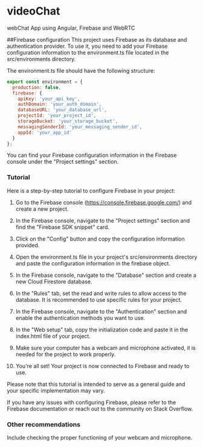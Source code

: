 # videoChat
webChat App using Angular, Firebase and WebRTC

##Firebase configuration
This project uses Firebase as its database and authentication provider. To use it, you need to add your Firebase configuration information to the environment.ts file located in the src/environments directory.

The environment.ts file should have the following structure:
```javascript
export const environment = {
  production: false,
  firebase: {
    apiKey: 'your_api_key',
    authDomain: 'your_auth_domain',
    databaseURL: 'your_database_url',
    projectId: 'your_project_id',
    storageBucket: 'your_storage_bucket',
    messagingSenderId: 'your_messaging_sender_id',
    appId: 'your_app_id'
  }
};
```
You can find your Firebase configuration information in the Firebase console under the "Project settings" section.

### Tutorial
Here is a step-by-step tutorial to configure Firebase in your project:

1. Go to the Firebase console (https://console.firebase.google.com/) and create a new project.

2. In the Firebase console, navigate to the "Project settings" section and find the "Firebase SDK snippet" card.

3. Click on the "Config" button and copy the configuration information provided.

4. Open the environment.ts file in your project's src/environments directory and paste the configuration information in the firebase object.

5. In the Firebase console, navigate to the "Database" section and create a new Cloud Firestore database.

6. In the "Rules" tab, set the read and write rules to allow access to the database. It is recommended to use specific rules for your project.

7. In the Firebase console, navigate to the "Authentication" section and enable the authentication methods you want to use.

8. In the "Web setup" tab, copy the initialization code and paste it in the index.html file of your project.

9. Make sure your computer has a webcam and microphone activated, it is needed for the project to work properly.

10. You're all set! Your project is now connected to Firebase and ready to use.

Please note that this tutorial is intended to serve as a general guide and your specific implementation may vary.

If you have any issues with configuring Firebase, please refer to the Firebase documentation or reach out to the community on Stack Overflow.

### Other recommendations
Include checking the proper functioning of your webcam and microphone.







